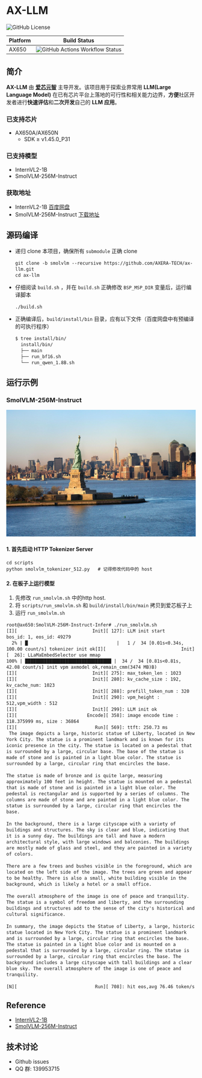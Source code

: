 # AX-LLM

![GitHub License](https://img.shields.io/github/license/AXERA-TECH/ax-llm)

| Platform | Build Status |
| -------- | ------------ |
| AX650    | ![GitHub Actions Workflow Status](https://img.shields.io/github/actions/workflow/status/AXERA-TECH/ax-llm/build_650.yml?internvl2)|

## 简介

**AX-LLM** 由 **[爱芯元智](https://www.axera-tech.com/)** 主导开发。该项目用于探索业界常用 **LLM(Large Language Model)** 在已有芯片平台上落地的可行性和相关能力边界，**方便**社区开发者进行**快速评估**和**二次开发**自己的 **LLM 应用**。

### 已支持芯片

- AX650A/AX650N
  - SDK ≥ v1.45.0_P31

### 已支持模型

- InternVL2-1B
- SmolVLM-256M-Instruct

### 获取地址

- InternVL2-1B [百度网盘](https://pan.baidu.com/s/1_LG-sPKnLS_LTWF3Cmcr7A?pwd=ph0e)
- SmolVLM-256M-Instruct [下载地址](https://github.com/techshoww/ax-llm/releases/download/v1.0.0/SmolVLM-256M-Instruct.tar.gz) 

## 源码编译

- 递归 clone 本项目，确保所有 `submodule` 正确 clone
    ```shell
    git clone -b smolvlm --recursive https://github.com/AXERA-TECH/ax-llm.git
    cd ax-llm
    ```
- 仔细阅读 `build.sh` ，并在 `build.sh` 正确修改 `BSP_MSP_DIR` 变量后，运行编译脚本
    ```shell
    ./build.sh
    ```
- 正确编译后，`build/install/bin` 目录，应有以下文件（百度网盘中有预编译的可执行程序）
  ```
  $ tree install/bin/
    install/bin/
    ├── main
    ├── run_bf16.sh
    └── run_qwen_1.8B.sh
  ```
  
## 运行示例

### SmolVLM-256M-Instruct

![demo.jpg](assets/demo.jpg)

#### 1. 首先启动 HTTP Tokenizer Server  
```
cd scripts
python smolvlm_tokenizer_512.py   # 记得修改代码中的 host
```

#### 2. 在板子上运行模型  
1) 先修改 `run_smolvlm.sh` 中的http host.  
2) 将 `scripts/run_smolvlm.sh` 和 `build/install/bin/main` 拷贝到爱芯板子上  
3) 运行 `run_smolvlm.sh`  
```shell
root@ax650:SmolVLM-256M-Instruct-Infer# ./run_smolvlm.sh
[I][                            Init][ 127]: LLM init start
bos_id: 1, eos_id: 49279
  2% | █                                 |   1 /  34 [0.01s<0.34s, 100.00 count/s] tokenizer init ok[I][                            Init][  26]: LLaMaEmbedSelector use mmap
100% | ████████████████████████████████ |  34 /  34 [0.81s<0.81s, 42.08 count/s] init vpm axmodel ok,remain_cmm(3474 MB)B)
[I][                            Init][ 275]: max_token_len : 1023
[I][                            Init][ 280]: kv_cache_size : 192, kv_cache_num: 1023
[I][                            Init][ 288]: prefill_token_num : 320
[I][                            Init][ 290]: vpm_height : 512,vpm_width : 512
[I][                            Init][ 299]: LLM init ok
[I][                          Encode][ 358]: image encode time : 118.375999 ms, size : 36864
[I][                             Run][ 569]: ttft: 250.73 ms
 The image depicts a large, historic statue of Liberty, located in New York City. The statue is a prominent landmark and is known for its iconic presence in the city. The statue is located on a pedestal that is surrounded by a large, circular base. The base of the statue is made of stone and is painted in a light blue color. The statue is surrounded by a large, circular ring that encircles the base.

The statue is made of bronze and is quite large, measuring approximately 100 feet in height. The statue is mounted on a pedestal that is made of stone and is painted in a light blue color. The pedestal is rectangular and is supported by a series of columns. The columns are made of stone and are painted in a light blue color. The statue is surrounded by a large, circular ring that encircles the base.

In the background, there is a large cityscape with a variety of buildings and structures. The sky is clear and blue, indicating that it is a sunny day. The buildings are tall and have a modern architectural style, with large windows and balconies. The buildings are mostly made of glass and steel, and they are painted in a variety of colors.

There are a few trees and bushes visible in the foreground, which are located on the left side of the image. The trees are green and appear to be healthy. There is also a small, white building visible in the background, which is likely a hotel or a small office.

The overall atmosphere of the image is one of peace and tranquility. The statue is a symbol of freedom and liberty, and the surrounding buildings and structures add to the sense of the city's historical and cultural significance.

In summary, the image depicts the Statue of Liberty, a large, historic statue located in New York City. The statue is a prominent landmark and is surrounded by a large, circular ring that encircles the base. The statue is painted in a light blue color and is mounted on a pedestal that is surrounded by a large, circular ring. The statue is surrounded by a large, circular ring that encircles the base. The background includes a large cityscape with tall buildings and a clear blue sky. The overall atmosphere of the image is one of peace and tranquility.

[N][                             Run][ 708]: hit eos,avg 76.46 token/s
```

## Reference

- [InternVL2-1B](https://huggingface.co/OpenGVLab/InternVL2-1B)
- [SmolVLM-256M-Instruct](https://huggingface.co/HuggingFaceTB/SmolVLM-256M-Instruct)
## 技术讨论

- Github issues
- QQ 群: 139953715
